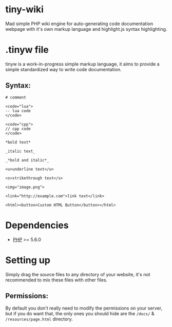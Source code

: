 # tiny-wiki
Mad simple PHP wiki engine for auto-generating code documentation webpage with it's own markup
language and highlight.js syntax highlighting.

# .tinyw file
tinyw is a work-in-progress simple markup language, it aims to provide a simple standardized way to
write code documentation.

## Syntax:
```
# comment

<code="lua">
-- lua code
</code>

<code="cpp">
// cpp code
</code>

*bold text*

_italic text_

_*bold and italic*_

<u>underline text</u>

<s>strikethrough text</s>

<img="image.png">

<link="http://example.com">link text</link>

<html><button>Custom HTML Button</button></html>
```

# Dependencies
* [PHP](https://secure.php.net/) >= 5.6.0

# Setting up
Simply drag the source files to any directory of your website, it's not recommended to mix these
files with other files.

## Permissions:
By default you don't really need to modify the permissions on your server, but if you do want that,
the only ones you should hide are the `/docs/` & `/resources/page.html` directory.
